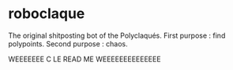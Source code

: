 # roboclaque
The original shitposting bot of the Polyclaqués. First purpose : find polypoints. Second purpose : chaos.

WEEEEEEE C LE READ ME WEEEEEEEEEEEEEE
